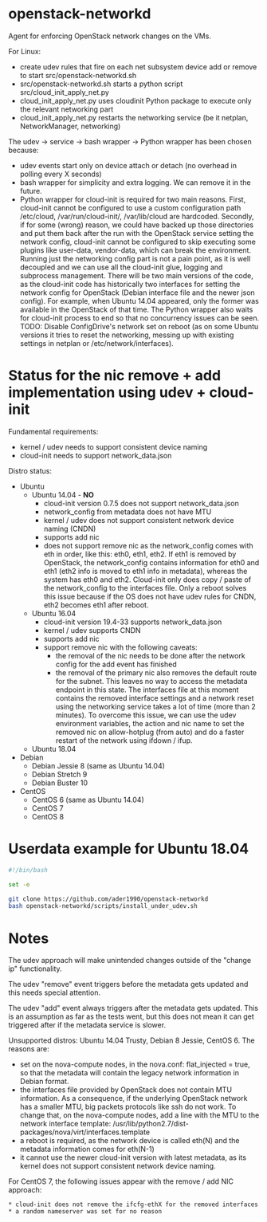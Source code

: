# openstack-networkd
Agent for enforcing OpenStack network changes on the VMs.

For Linux:
  * create udev rules that fire on each net subsystem device add or remove to start src/openstack-networkd.sh
  * src/openstack-networkd.sh starts a python script src/cloud_init_apply_net.py
  * cloud_init_apply_net.py uses cloudinit Python package to execute only the relevant networking part
  * cloud_init_apply_net.py restarts the networking service (be it netplan, NetworkManager, networking)

The udev -> service -> bash wrapper -> Python wrapper has been chosen because:

  * udev events start only on device attach or detach (no overhead in polling every X seconds)
  * bash wrapper for simplicity and extra logging. We can remove it in the future.
  * Python wrapper for cloud-init is required for two main reasons.
    First, cloud-init cannot be configured to use a custom configuration path
    /etc/cloud, /var/run/cloud-init/, /var/lib/cloud are hardcoded.
    Secondly, if for some (wrong) reason, we could have backed up those directories and put them back after the run with
    the OpenStack service setting the network config, cloud-init cannot be configured to skip executing some plugins like
    user-data, vendor-data, which can break the environment.
    Running just the networking config part is not a pain point, as it is well decoupled and we can use all the cloud-init glue,
    logging and subprocess management. There will be two main versions of the code, as the cloud-init code has historically two
    interfaces for setting the network config for OpenStack (Debian interface file and the newer json config).
    For example, when Ubuntu 14.04 appeared, only the former was available in the OpenStack of that time.
    The Python wrapper also waits for cloud-init process to end so that no concurrency issues can be seen.
    TODO: Disable ConfigDrive's network set on reboot (as on some Ubuntu versions it tries to reset the networking, messing up with
    existing settings in netplan or /etc/network/interfaces).

# Status for the nic remove + add implementation using udev + cloud-init

Fundamental requirements:

  * kernel / udev needs to support consistent device naming
  * cloud-init needs to support network_data.json

Distro status:

  * Ubuntu
    * Ubuntu 14.04 - **NO**
      * cloud-init version 0.7.5 does not support network_data.json
      * network_config from metadata does not have MTU
      * kernel / udev does not support consistent network device naming (CNDN)
      * supports add nic
      * does not support remove nic as the network_config comes with eth<N> in order,
        like this: eth0, eth1, eth2. If eth1 is removed by OpenStack, the network_config contains
        information for eth0 and eth1 (eth2 info is moved to eth1 info in metadata),
        whereas the system has eth0 and eth2.
        Cloud-init only does copy / paste of the network_config to the interfaces file.
        Only a reboot solves this issue because if the OS does not have udev rules for CNDN, eth2 becomes eth1 after reboot.
    * Ubuntu 16.04
      * cloud-init version 19.4-33 supports network_data.json
      * kernel / udev supports CNDN
      * supports add nic
      * support remove nic with the following caveats:
        * the removal of the nic needs to be done after the network config for the add event has finished
        * the removal of the primary nic also removes the default route for the subnet.
          This leaves no way to access the metadata endpoint in this state.
          The interfaces file at this moment contains the removed interface settings and a network reset using the networking
          service takes a lot of time (more than 2 minutes). To overcome this issue, we can use the udev environment variables,
          the action and nic name to set the removed nic on allow-hotplug (from auto) and do a faster restart of the network
          using ifdown / ifup.
    * Ubuntu 18.04
  * Debian
    * Debian Jessie 8 (same as Ubuntu 14.04)
    * Debian Stretch 9
    * Debian Buster 10
  * CentOS
    * CentOS 6 (same as Ubuntu 14.04)
    * CentOS 7
    * CentOS 8

# Userdata example for Ubuntu 18.04

```bash
#!/bin/bash

set -e

git clone https://github.com/ader1990/openstack-networkd
bash openstack-networkd/scripts/install_under_udev.sh

```

# Notes

The udev approach will make unintended changes outside of the "change ip" functionality.

The udev "remove" event triggers before the metadata gets updated and this needs special attention.

The udev "add" event always triggers after the metadata gets updated. This is an assumption
as far as the tests went, but this does not mean it can get triggered after
if the metadata service is slower.

Unsupported distros: Ubuntu 14.04 Trusty, Debian 8 Jessie, CentOS 6. The reasons are:

  * set on the nova-compute nodes, in the nova.conf: flat_injected = true, so that the metadata will contain the legacy
    network information in Debian format.
  * the interfaces file provided by OpenStack does not contain MTU information.
    As a consequence, if the underlying OpenStack network has a smaller MTU, big packets protocols like ssh do not work.
    To change that, on the nova-compute nodes, add a line with the MTU to the network interface template:
    /usr/lib/python2.7/dist-packages/nova/virt/interfaces.template
  * a reboot is required, as the network device is called eth(N) and the metadata information
    comes for eth(N-1)
  * it cannot use the newer cloud-init version with latest metadata, as its kernel does not support
    consistent network device naming.

For CentOS 7, the following issues appear with the remove / add NIC approach:

    * cloud-init does not remove the ifcfg-ethX for the removed interfaces
    * a random nameserver was set for no reason



